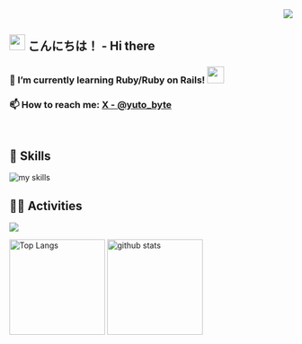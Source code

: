 <div align="right">
  <img src="https://komarev.com/ghpvc/?username=due-it-you" />
</div>

## <img src="https://media.giphy.com/media/hvRJCLFzcasrR4ia7z/giphy.gif" width="28"> こんにちは！ - Hi there

### 🌱 I’m currently learning Ruby/Ruby on Rails! <img src="https://media0.giphy.com/media/v1.Y2lkPTc5MGI3NjExMzliZXNmdjRjNGNya3g2NXZieHhmYmhvMzRqNHhoOGlsMW9kbm16dCZlcD12MV9pbnRlcm5hbF9naWZfYnlfaWQmY3Q9Zw/j78oOWCoCbNFYUJmSK/giphy.gif" width="30">
### 📫 How to reach me: **[X - @yuto_byte]([https://twitter.com/username](https://x.com/yuto_byte))**
<br>

## 🌱 Skills
<img alt="my skills" src="https://skillicons.dev/icons?theme=dark&perline=7&i=html,css,js,ruby,rails,docker,vim,neovim" />
<br>

## 🏃‍♀️ Activities
![](https://github-profile-summary-cards.vercel.app/api/cards/profile-details?username=due-it-you&theme=2077)
<div align="left">
  <img alt="Top Langs" height="170px" src="https://github-readme-stats.vercel.app/api?username=due-it-you&theme=vue-dark&layout=compact" />
  <img alt="github stats" height="170px" src="https://github-readme-stats.vercel.app/api/top-langs/?username=due-it-you&theme=vue-dark&layout=compact" />
</div>
